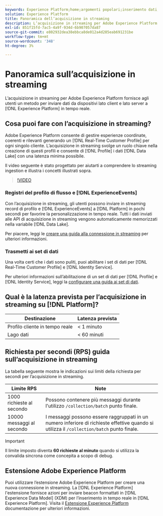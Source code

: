```yaml
---
keywords: Experience Platform;home;argomenti popolari;inserimento dati;dati acquisiti;streaming;panoramica;acquisizione streaming;latenza;latenza streaming;
solution: Experience Platform
title: Panoramica dell’acquisizione in streaming
description: L’acquisizione in streaming per Adobe Experience Platform fornisce agli utenti un metodo per inviare in tempo reale dati da dispositivi lato client e lato server ad Experience Platform.
exl-id: 851f15fd-7ac5-4a9f-934d-6b907057da87
source-git-commit: e802932dea38ebbca8de012a4d285eab691231be
workflow-type: tm+mt
source-wordcount: '348'
ht-degree: 3%

---
```


# Panoramica sull’acquisizione in streaming

L’acquisizione in streaming per Adobe Experience Platform fornisce agli utenti un metodo per inviare dati da dispositivi lato client e lato server a [!DNL Experience Platform] in tempo reale.

## Cosa puoi fare con l’acquisizione in streaming?

Adobe Experience Platform consente di gestire esperienze coordinate, coerenti e rilevanti generando un [!DNL Real-Time Customer Profile] per ogni singolo cliente. L’acquisizione in streaming svolge un ruolo chiave nella creazione di questi profili e consente di [!DNL Profile] i dati [!DNL Data Lake] con una latenza minima possibile.

Il video seguente è stato progettato per aiutarti a comprendere lo streaming ingestion e illustra i concetti illustrati sopra.

>[!VIDEO](https://video.tv.adobe.com/v/28425?quality=12&learn=on)

### Registri del profilo di flusso e [!DNL ExperienceEvents]

Con l’acquisizione in streaming, gli utenti possono inviare in streaming record di profilo e [!DNL ExperienceEvents] a [!DNL Platform] in pochi secondi per favorire la personalizzazione in tempo reale. Tutti i dati inviati alle API di acquisizione in streaming vengono automaticamente memorizzati nella variabile [!DNL Data Lake].

Per piacere, leggi le [creare una guida alla connessione in streaming](../tutorials/create-streaming-connection.md) per ulteriori informazioni.

### Trasmetti ai set di dati

Una volta certi che i dati sono puliti, puoi abilitare i set di dati per [!DNL Real-Time Customer Profile] e [!DNL Identity Service].

Per ulteriori informazioni sull’abilitazione di un set di dati per [!DNL Profile] e [!DNL Identity Service], leggi la [configurare una guida ai set di dati](../../profile/tutorials/dataset-configuration.md).

## Qual è la latenza prevista per l’acquisizione in streaming su [!DNL Platform]?

| Destinazione | Latenza prevista |
| --------- | ---------------- |
| Profilo cliente in tempo reale | &lt; 1 minuto |
| Lago dati | &lt; 60 minuti |

## Richiesta per secondi (RPS) guida sull’acquisizione in streaming

La tabella seguente mostra le indicazioni sui limiti della richiesta per secondi per l’acquisizione in streaming.

| Limite RPS | Note |
| --- | --- |
| 1000 richieste al secondo | Possono contenere più messaggi durante l&#39;utilizzo `/collection/batch` punto finale. |
| 10000 messaggi al secondo | I messaggi possono essere raggruppati in un numero inferiore di richieste effettive quando si utilizza il `/collection/batch` punto finale. |

>[!IMPORTANT]
>
>Il limite imposto diventa **60 richieste al minuto** quando si utilizza la convalida sincrona come concepita a scopo di debug.

## Estensione Adobe Experience Platform

Puoi utilizzare l’estensione Adobe Experience Platform per creare una nuova connessione in streaming. La [!DNL Experience Platform] l&#39;estensione fornisce azioni per inviare beacon formattati in [!DNL Experience Data Model] (XDM) per l’inserimento in tempo reale in [!DNL Experience Platform]. Visita il [Estensione Experience Platform](../../tags/extensions/client/sdk/overview.md) documentazione per ulteriori informazioni.

